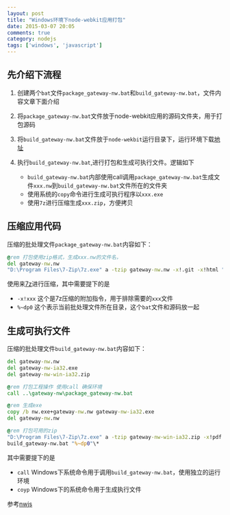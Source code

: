 ```yaml
---
layout: post
title: "Windows环境下node-webkit应用打包"
date: 2015-03-07 20:05
comments: true
category: nodejs
tags: ['windows', 'javascript']
---
```


## 先介绍下流程
1. 创建两个`bat`文件`package_gateway-nw.bat`和`build_gateway-nw.bat`，文件内容文章下面介绍
2. 将`package_gateway-nw.bat`文件放于node-webkit应用的源码文件夹，用于打包源码
3. 将`build_gateway-nw.bat`文件放于`node-wekbit`运行目录下，运行环境下载[地址](https://github.com/nwjs/nw.js#user-content-downloads)
4. 执行`build_gateway-nw.bat`,进行打包和生成可执行文件。逻辑如下

	- `build_gateway-nw.bat`内部使用call调用`package_gateway-nw.bat`生成文件`xxx.nw`到`build_gateway-nw.bat`文件所在的文件夹
	- 使用系统的`copy`命令进行生成可执行程序以`xxx.exe`
	- 使用`7z`进行压缩生成`xxx.zip`，方便拷贝

## 压缩应用代码

压缩的批处理文件`package_gateway-nw.bat`内容如下：

``` bat
@rem 打包使用zip格式，生成xxx.nw的文件名，
del gateway-nw.nw
"D:\Program Files\7-Zip\7z.exe" a -tzip gateway-nw.nw -x!.git -x!html "%~dp0"\*
```
使用来[7z](http://sparanoid.com/lab/7z/)进行压缩，其中需要提下的是

- `-x!xxx` 这个是7z压缩的附加指令，用于排除需要的`xxx`文件
- `%~dp0` 这个表示当前批处理文件所在目录，这个`bat`文件和源码放一起

## 生成可执行文件

压缩的批处理文件`build_gateway-nw.bat`内容如下：

``` bat
del gateway-nw.nw
del gateway-nw-ia32.exe
del gateway-nw-win-ia32.zip

@rem 打包工程操作 使用call 确保环境
call ..\gateway-nw\package_gateway-nw.bat

@rem 生成exe
copy /b nw.exe+gateway-nw.nw gateway-nw-ia32.exe
del gateway-nw.nw

@rem 打包可用的zip
"D:\Program Files\7-Zip\7z.exe" a -tzip gateway-nw-win-ia32.zip -x!pdf.dll -x!nwsnapshot.exe -x!nw.exe -x!
build_gateway-nw.bat "%~dp0"\*
```
其中需要提下的是

- `call` Windows下系统命令用于调用`build_gateway-nw.bat`，使用独立的运行环境
- `coyp` Windows下的系统命令用于生成执行文件

参考[nwjs](https://github.com/nwjs/nw.js/wiki/How-to-package-and-distribute-your-apps)
